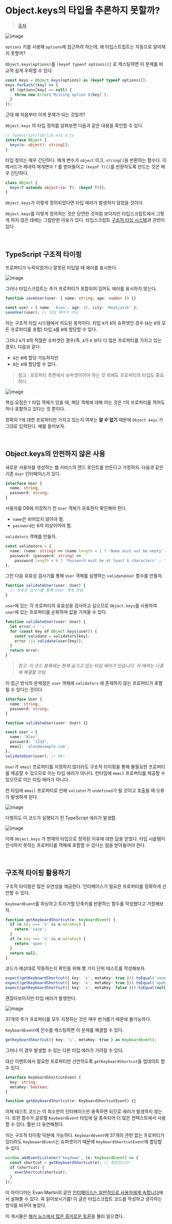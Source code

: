 
# Object.keys의 타입을 추론하지 못할까?

> [출처](https://medium.com/@yujso66/%EB%B2%88%EC%97%AD-%EC%99%9C-%ED%83%80%EC%9E%85%EC%8A%A4%ED%81%AC%EB%A6%BD%ED%8A%B8%EB%8A%94-object-keys%EC%9D%98-%ED%83%80%EC%9E%85%EC%9D%84-%EC%A0%81%EC%A0%88%ED%95%98%EA%B2%8C-%EC%B6%94%EB%A1%A0%ED%95%98%EC%A7%80-%EB%AA%BB%ED%95%A0%EA%B9%8C%EC%9A%94-477253b1aafa)

![image](https://github.com/pozafly/TIL/assets/59427983/df226129-283b-446f-a2a5-af12523b7a59)

`options` 키를 사용해 `options`에 접근하려 하는데, 왜 타입스트립트는 자동으로 알아채지 못할까?

`Object.keys(options)`를 `(keyof typeof options)[]` 로 캐스팅하면 이 문제를 비교적 쉽게 우회할 수 있다.

```ts
const keys = Object.keys(options) as (keyof typeof options)[];
keys.forEach((key) => {
  if (options[key] == null) {
    throw new Error(`Missing option ${key}`);
  }
});
```

근데 왜 처음부터 이게 문제가 되는 것일까?

`Object.keys` 의 타입 정의를 살펴보면 다음과 같은 내용을 확인할 수 있다.

```ts
// typescript/lib/lib.es5.d.ts
interface Object {
  keys(o: object): string[];
}
```

타입 정의는 매우 간단하다. 매개 변수가 `object` 이고, `string[]`을 반환하는 함수다. 이 메서드가 제네릭 매개변수 `T` 를 받아들이고 `(keyof T)[]`를 반환하도록 만드는 것은 매우 간단하다.

```ts
class Object {
  keys<T extends object>(o: T): (keyof T)[];
}
```

`Object.keys`가 이렇게 정의되었다면 타입 에러가 발생하지 않았을 것이다.

`Object.keys`를 이렇게 정의하는 것은 당연한 것처럼 보이지만 타입스크립트에서 그렇게 하지 않은 데에는 그럴만한 이유가 있다. 타입스크립트 [구조적 타입 시스템](https://en.wikipedia.org/wiki/Structural_type_system)과 관련이 있다.





<br/>

## TypeScript 구조적 타이핑

프로퍼티가 누락되었거나 잘못된 타입일 때 에러를 표시한다.

![image](https://github.com/pozafly/TIL/assets/59427983/99628e21-5a95-4e45-a5b8-e44d9d3e3ab6)

그러나 타입스크립트는 추가 프로퍼티가 포함되어 있어도 에러를 표시하지 않는다.

```ts
function saveUser(user: { name: string; age: number }) {}

const user = { name: 'Alex', age: 25, city: 'Reykjavík' };
saveUser(user); // 타입 에러가 아님
```

이는 구조적 타입 시스템에서 의도된 동작이다. 타입 `A`가 `B`의 슈퍼셋인 경우 (`A`는 `B`의 모든 프로퍼티를 포함) 타입 `A`를 `B`에 할당할 수 있다.

그러나 `A`가 `B`의 적절한 슈퍼셋인 경우(즉, `A`가 `B` 보다 더 많은 프로퍼티를 가지고 있는 경우), 다음과 같다.

- `A`는 `B`에 할당 가능하지만
- `B`는 `A`에 할당할 수 없다.

> 참고 : 프로퍼티 측면에서 슈퍼셋이어야 하는 것 외에도 프로퍼티의 타입도 중요하다.

![image](https://github.com/pozafly/TIL/assets/59427983/bcd328ae-0b04-44c2-a28d-e052391e6dd6)

핵심 요점은 `T` 타입 객체가 있을 때, 해당 객체에 대해 아는 것은 `T`의 프로퍼티를 적어도 하나 포함하고 있다는 것 뿐이다.

정확히 `T`에 대한 프로퍼티만 가지고 있는지 여부는 **알 수 없기** 때문에 `Object.keys` 가 그대로 입력된다. 예를 들어보자.

<br/>

## Object.keys의 안전하지 않은 사용

새로운 사용자를 생성하는 웹 서비스의 엔드 포인트를 만든다고 가정하자. 다음과 같은 기존 `User` 인터페이스가 있다.

```ts
interface User {
  name: string;
  password: string;
}
```

사용자를 DB에 저장하기 전 `User` 객체가 유효한지 확인해야 한다.

- `name`은 비어있지 않아야 함.
- `password`는 6자 이상이어야 함.

`validators` 객체를 만들자.

```ts
const validators = {
  name: (name: string) => (name.length < 1 ? 'Name must not be empty' : ''),
  password: (password: string) =>
    password.length < 6 ? 'Password must be at least 6 characters' : '',
};
```

그런 다음 유효성 검사기를 통해 `User` 객체를 실행하는 `validateUser` 함수를 만들자.

```ts
function validateUser(user: User) {
  // 유효성 검사기를 통해 User 객체 전달
}
```

`user`에 있는 각 프로퍼티의 유효성을 검사하고 싶으므로 `Object.keys`를 사용하여 `user`에 있는 프로퍼티를 순회하며 값을 가져올 수 있다.

```ts
function validateUser(user: User) {
  let error = '';
  for (const key of Object.keys(user)) {
    const validate = validators[key];
    error ||= validate(user[key]);
  }
  return error;
}
```

> *참고: 이 코드 블록에는 현재 숨기고 있는 타입 에러가 있습니다. 이 에러는 나중에 해결할 것임.*

이 접근 방식의 문제점은 `user` 객체에 `validators` 에 존재하지 않는 프로퍼티가 포함될 수 있다는 것이다.

```ts
interface User {
  name: string;
  password: string;
}

function validateUser(user: User) {}

const user = {
  name: 'Alex',
  password: '1234',
  email: 'alex@example.com',
};
validateUser(user); // OK!
```

`User`가 `email` 프로퍼티를 지정하지 않더라도 구조적 타이핑을 통해 불필요한 프로퍼티를 제공할 수 있으므로 이는 타입 에러가 아니다. 런타임에 `email` 프로퍼티를 제공할 수 있으므로 이는 타입 에러가 아니다.

런 타임에 `email` 프로퍼티로 인해 `valiator`가 `undefined`가 될 것이고 호출될 때 오류가 발생하게 된다.

![image](https://github.com/pozafly/TIL/assets/59427983/c4217d76-2fcc-493e-9446-b9e1e6b7832b)

다행히도 이 코드가 실행되기 전 TypeScript 에러가 발생함.

![image](https://github.com/pozafly/TIL/assets/59427983/dabc32b6-26a7-4c70-852b-54e17fd2f113)

이제 `Object.keys` 가 현재의 타입으로 정의된 이유에 대한 답을 얻었다. 타입 시슽템이 인식하지 못하는 프로퍼티를 객체에 포함할 수 있다는 점을 받아들어야 한다.

<br/>

## 구조적 타이핑 활용하기

구조적 타이핑은 많은 유연성을 제공한다. 인터페이스가 필요한 프로퍼티를 정확하게 선언할 수 있다.

`KeyboardEvent`를 파싱하고 트리거할 단축키를 반환하는 함수를 작성했다고 가정해보자.

```ts
function getKeyboardShortcut(e: KeyboardEvent) {
  if (e.key === 's' && e.metaKey) {
    return 'save';
  }
  if (e.key === 'o' && e.metaKey) {
    return 'open';
  }
  return null;
}
```

코드가 예상대로 작동하는지 확인을 위해 몇 가지 단위 테스트를 작성해보자.

```ts
expect(getKeyboardShortcut({ key: 's', metaKey: true })).toEqual('save');
expect(getKeyboardShortcut({ key: 'o', metaKey: true })).toEqual('open');
expect(getKeyboardShortcut({ key: 's', metaKey: false })).toEqual(null);
```

괜찮아보이지만 타입 에러가 발생한다.

![image](https://github.com/pozafly/TIL/assets/59427983/6b1cd7ec-97e3-4286-a52c-36627f4722db)

37개의 추가 프로퍼티를 모두 지정하는 것은 매우 번거롭기 때문에 불가능하다.

`KeyboardEvent`에 인수를 캐스팅하면 이 문제를 해결할 수 있다.

```ts
getKeyboardShortcut({ key: 's', metaKey: true } as KeyboardEvent);
```

그러나 이 경우 발생할 수 있는 다른 타입 에러가 가려질 수 있다.

대신 이벤트에서 필요한 프로퍼티만 선언하도록 `getKeyboardShortcut`을 업데이트 할 수 있다.

```ts
interface KeyboardShortcutEvent {
  key: string;
  metaKey: boolean;
}

function getKeyboardShortcut(e: KeyboardShortcutEvent) {}
```

이제 테스트 코드는 이 최소한의 인터페이스만 충족하면 되므로 에러가 발생하지 않는다. 또한 함수가 글로벌 `KeyboardEvent` 타입에 덜 종속되어 더 많은 컨텍스트에서 사용할 수 있다. 훨씬 더 유연해졌다.

이는 구조적 타이핑 덕분에 가능하다. `KeyboardEvent`에 37개의 관련 없는 프로퍼티가 있더라도 `KeyboaardEvent`는 슈퍼셋이기 때문에 `KeyboardShortcutEvent`에 할당할 수 있다.

```ts
window.addEventListener('keydown', (e: KeyboardEvent) => {
  const shortcut = getKeyboardShortcut(e); // 정상입니다!
  if (shortcut) {
    execShortcut(shortcut);
  }
});
```

이 아이디어는 Evan Martin의 글인 [인터페이스는 일반적으로 사용자에게 속합니다](https://neugierig.org/software/blog/2019/11/interface-pattern.html)에서 살펴볼 수 있다. 꼭 읽어보시기를! 이 글은 타입스크립트 코드를 작성하고 생각하는 방식을 바꾸어 놓았다.

이 게시물은 [해커 뉴스에서 많은 흥미로운 토론](https://news.ycombinator.com/item?id=36457557)을 불러 일으켰다.

